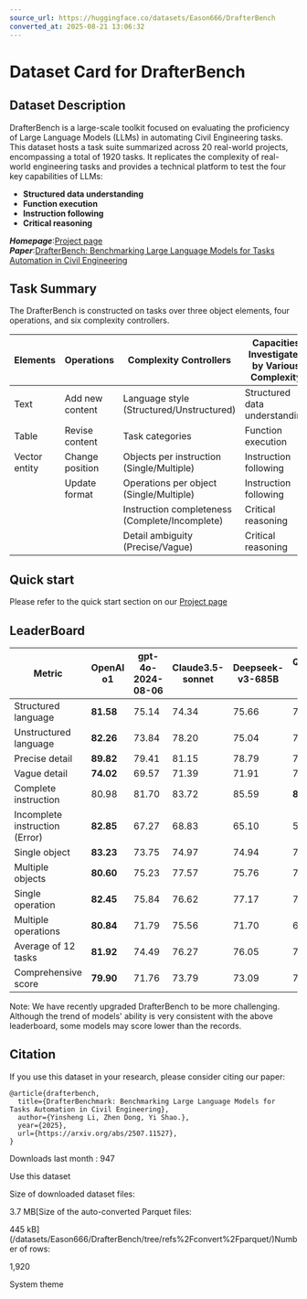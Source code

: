 ```yaml
---
source_url: https://huggingface.co/datasets/Eason666/DrafterBench
converted_at: 2025-08-21 13:06:32
---
```


# Dataset Card for DrafterBench

## Dataset Description

DrafterBench is a large-scale toolkit focused on evaluating the proficiency of Large Language Models (LLMs) in automating Civil Engineering tasks.
This dataset hosts a task suite summarized across 20 real-world projects, encompassing a total of 1920 tasks.
It replicates the complexity of real-world engineering tasks and provides a technical platform to test the four key capabilities of LLMs:

- **Structured data understanding**
- **Function execution**
- **Instruction following**
- **Critical reasoning**

***Homepage***:[Project page](https://github.com/Eason-Li-AIS/DrafterBench/tree/DrafterBench)  
***Paper***:[DrafterBench: Benchmarking Large Language Models for Tasks Automation in Civil Engineering](https://arxiv.org/abs/2507.11527)

## Task Summary

The DrafterBench is constructed on tasks over three object elements, four operations, and six complexity controllers.

| Elements | Operations | Complexity Controllers | Capacities Investigated by Various Complexity |
| --- | --- | --- | --- |
| Text | Add new content | Language style (Structured/Unstructured) | Structured data understanding |
| Table | Revise content | Task categories | Function execution |
| Vector entity | Change position | Objects per instruction (Single/Multiple) | Instruction following |
|  | Update format | Operations per object (Single/Multiple) | Instruction following |
|  |  | Instruction completeness (Complete/Incomplete) | Critical reasoning |
|  |  | Detail ambiguity (Precise/Vague) | Critical reasoning |

## Quick start

Please refer to the quick start section on our [Project page](https://github.com/Eason-Li-AIS/DrafterBench/tree/DrafterBench)

## LeaderBoard

| Metric | OpenAI o1 | gpt-4o-2024-08-06 | Claude3.5-sonnet | Deepseek-v3-685B | Qwen2.5-72B-Instruct | Llama3-70B-Instruct |
| --- | --- | --- | --- | --- | --- | --- |
| Structured language | **81.58** | 75.14 | 74.34 | 75.66 | 74.57 | 68.96 |
| Unstructured language | **82.26** | 73.84 | 78.20 | 75.04 | 72.16 | 67.92 |
| Precise detail | **89.82** | 79.41 | 81.15 | 78.79 | 75.12 | 71.36 |
| Vague detail | **74.02** | 69.57 | 71.39 | 71.91 | 71.55 | 65.37 |
| Complete instruction | 80.98 | 81.70 | 83.72 | 85.59 | **87.58** | 83.10 |
| Incomplete instruction (Error) | **82.85** | 67.27 | 68.83 | 65.10 | 59.16 | 53.78 |
| Single object | **83.23** | 73.75 | 74.97 | 74.94 | 74.18 | 67.22 |
| Multiple objects | **80.60** | 75.23 | 77.57 | 75.76 | 72.56 | 69.66 |
| Single operation | **82.45** | 75.84 | 76.62 | 77.17 | 75.88 | 71.02 |
| Multiple operations | **80.84** | 71.79 | 75.56 | 71.70 | 68.36 | 63.27 |
| Average of 12 tasks | **81.92** | 74.49 | 76.27 | 76.05 | 73.37 | 68.44 |
| Comprehensive score | **79.90** | 71.76 | 73.79 | 73.09 | 70.52 | 64.95 |

Note: We have recently upgraded DrafterBench to be more challenging. Although the trend of models' ability is very consistent with the above leaderboard, some models may score lower than the records.

## Citation

If you use this dataset in your research, please consider citing our paper:

```
@article{drafterbench,
  title={DrafterBenchmark: Benchmarking Large Language Models for Tasks Automation in Civil Engineering},
  author={Yinsheng Li, Zhen Dong, Yi Shao.},
  year={2025},
  url={https://arxiv.org/abs/2507.11527},
}
```

Downloads last month
:   947

Use this dataset

Size of downloaded dataset files:

3.7 MB[Size of the auto-converted Parquet files:

445 kB](/datasets/Eason666/DrafterBench/tree/refs%2Fconvert%2Fparquet/)Number of rows:

1,920

System theme

